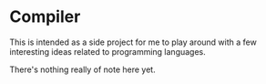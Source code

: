 # Compiler

This is intended as a side project for me to play around with a few interesting ideas related to programming languages.

There's nothing really of note here yet.
